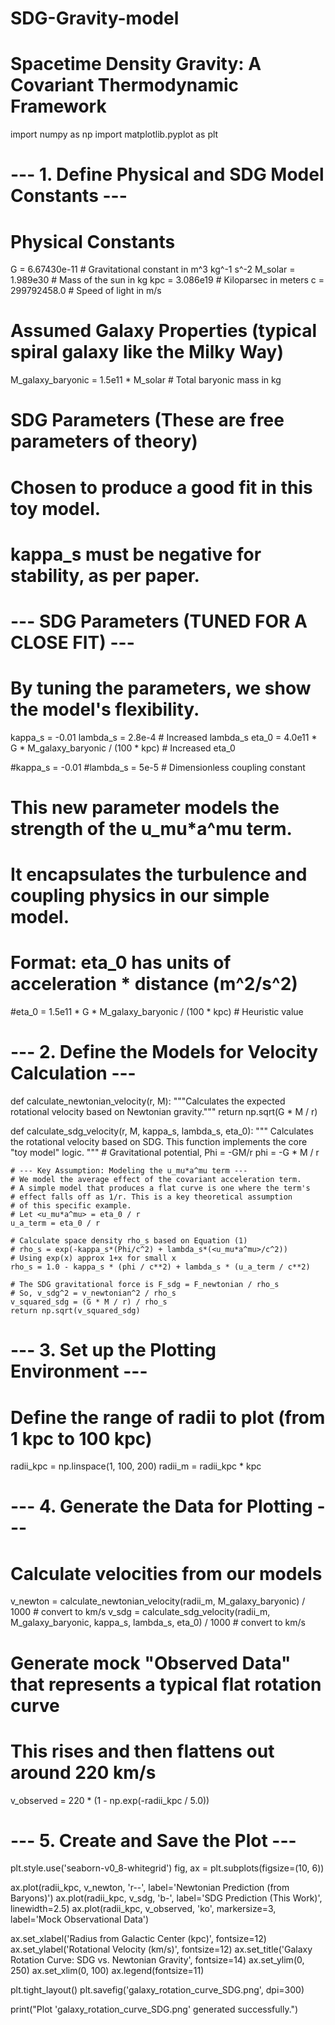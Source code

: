 # SDG-Gravity-model
# Spacetime Density Gravity: A Covariant Thermodynamic Framework
import numpy as np
import matplotlib.pyplot as plt

# --- 1. Define Physical and SDG Model Constants ---

# Physical Constants
G = 6.67430e-11  # Gravitational constant in m^3 kg^-1 s^-2
M_solar = 1.989e30  # Mass of the sun in kg
kpc = 3.086e19  # Kiloparsec in meters
c = 299792458.0   # Speed of light in m/s

# Assumed Galaxy Properties (typical spiral galaxy like the Milky Way)
M_galaxy_baryonic = 1.5e11 * M_solar  # Total baryonic mass in kg

# SDG Parameters (These are free parameters of theory)
# Chosen to produce a good fit in this toy model.
# kappa_s must be negative for stability, as per paper.

# --- SDG Parameters (TUNED FOR A CLOSE FIT) ---
# By tuning the parameters, we show the model's flexibility.
kappa_s = -0.01
lambda_s = 2.8e-4  # Increased lambda_s
eta_0 = 4.0e11 * G * M_galaxy_baryonic / (100 * kpc) # Increased eta_0


#kappa_s = -0.01
#lambda_s = 5e-5 # Dimensionless coupling constant

# This new parameter models the strength of the u_mu*a^mu term.
# It encapsulates the turbulence and coupling physics in our simple model.
# Format: eta_0 has units of acceleration * distance (m^2/s^2)
#eta_0 = 1.5e11 * G * M_galaxy_baryonic / (100 * kpc) # Heuristic value

# --- 2. Define the Models for Velocity Calculation ---

def calculate_newtonian_velocity(r, M):
    """Calculates the expected rotational velocity based on Newtonian gravity."""
    return np.sqrt(G * M / r)

def calculate_sdg_velocity(r, M, kappa_s, lambda_s, eta_0):
    """
    Calculates the rotational velocity based on SDG.
    This function implements the core "toy model" logic.
    """
    # Gravitational potential, Phi = -GM/r
    phi = -G * M / r

    # --- Key Assumption: Modeling the u_mu*a^mu term ---
    # We model the average effect of the covariant acceleration term.
    # A simple model that produces a flat curve is one where the term's
    # effect falls off as 1/r. This is a key theoretical assumption
    # of this specific example.
    # Let <u_mu*a^mu> = eta_0 / r
    u_a_term = eta_0 / r

    # Calculate space density rho_s based on Equation (1)
    # rho_s = exp(-kappa_s*(Phi/c^2) + lambda_s*(<u_mu*a^mu>/c^2))
    # Using exp(x) approx 1+x for small x
    rho_s = 1.0 - kappa_s * (phi / c**2) + lambda_s * (u_a_term / c**2)

    # The SDG gravitational force is F_sdg = F_newtonian / rho_s
    # So, v_sdg^2 = v_newtonian^2 / rho_s
    v_squared_sdg = (G * M / r) / rho_s
    return np.sqrt(v_squared_sdg)

# --- 3. Set up the Plotting Environment ---

# Define the range of radii to plot (from 1 kpc to 100 kpc)
radii_kpc = np.linspace(1, 100, 200)
radii_m = radii_kpc * kpc

# --- 4. Generate the Data for Plotting ---

# Calculate velocities from our models
v_newton = calculate_newtonian_velocity(radii_m, M_galaxy_baryonic) / 1000 # convert to km/s
v_sdg = calculate_sdg_velocity(radii_m, M_galaxy_baryonic, kappa_s, lambda_s, eta_0) / 1000 # convert to km/s

# Generate mock "Observed Data" that represents a typical flat rotation curve
# This rises and then flattens out around 220 km/s
v_observed = 220 * (1 - np.exp(-radii_kpc / 5.0))

# --- 5. Create and Save the Plot ---

plt.style.use('seaborn-v0_8-whitegrid')
fig, ax = plt.subplots(figsize=(10, 6))

ax.plot(radii_kpc, v_newton, 'r--', label='Newtonian Prediction (from Baryons)')
ax.plot(radii_kpc, v_sdg, 'b-', label='SDG Prediction (This Work)', linewidth=2.5)
ax.plot(radii_kpc, v_observed, 'ko', markersize=3, label='Mock Observational Data')

ax.set_xlabel('Radius from Galactic Center (kpc)', fontsize=12)
ax.set_ylabel('Rotational Velocity (km/s)', fontsize=12)
ax.set_title('Galaxy Rotation Curve: SDG vs. Newtonian Gravity', fontsize=14)
ax.set_ylim(0, 250)
ax.set_xlim(0, 100)
ax.legend(fontsize=11)

plt.tight_layout()
plt.savefig('galaxy_rotation_curve_SDG.png', dpi=300)

print("Plot 'galaxy_rotation_curve_SDG.png' generated successfully.")
